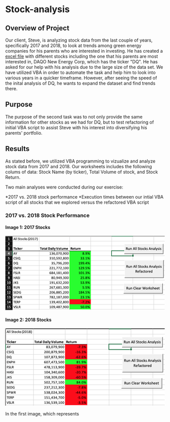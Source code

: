 # Stock-analysis

## Overview of Project

Our client, Steve, is analyzing stock data from the last couple of years, specifically 2017 and 2018, to look at trends among green energy companies for his parents who are interested in investing. He has created a [excel file](https://github.com/Stewartsl17/Stock-analysis/blob/master/VBA_Challenge.xlsm) with different stocks including the one that his parents are most interested in, DAQO New Energy Corp, which has the ticker "DQ". He has asked for our help with his analysis due to the large size of the data set. We have utilized VBA in order to automate the task and help him to look into various years in a quicker timeframe. However, after seeing the speed of the inital analysis of DQ, he wants to expand the dataset and find trends there. 

## Purpose 

The purpose of the second task was to not only provide the same information for other stocks as we had for DQ, but to test refactoring of initial VBA script to assist Steve with his interest into diversifying his parents' portfolio. 

## Results

As stated before, we utilized VBA programming to vizualize and analyze stock data from 2017 and 2018. Our worksheets includes the following colums of data: Stock Name (by ticker), Total Volume of stock, and Stock Return. 

Two main analyses were conducted during our exercise: 

*2017 vs. 2018 stock performance 
*Execution times between our intial VBA script of all stocks that we explored versus the refactored VBA script

### 2017 vs. 2018 Stock Performance

#### Image 1: 2017 Stocks
![](https://github.com/Stewartsl17/Stock-analysis/blob/master/Resources/Stock_Performance_2017.png)

#### Image 2: 2018 Stocks
![](https://github.com/Stewartsl17/Stock-analysis/blob/master/Resources/Stock_Performance_2018.png)

In the first image, which represents 
